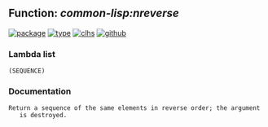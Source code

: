## Function: ***common-lisp:nreverse***
[![package](https://img.shields.io/badge/Package-COMMON--LISP-5f9ea0.svg?style=social&colorA=999999)](../) [![type](https://img.shields.io/badge/Type-Function-5f9ea0.svg?style=social&colorA=999999)](../#function) [![clhs](https://img.shields.io/badge/CLHS-NREVERSE-5f9ea0.svg?style=social&colorA=999999)](http://www.lispworks.com/documentation/HyperSpec/Body/f_revers.htm) [![github](https://img.shields.io/badge/GitHub-View_the_source-5f9ea0.svg?style=social&colorA=999999&logo=github)](https://github.com/sbcl/sbcl/blob/master/src/code/seq.lisp/) 
### Lambda list
```
(SEQUENCE)
```
### Documentation
```
Return a sequence of the same elements in reverse order; the argument
   is destroyed.
```
